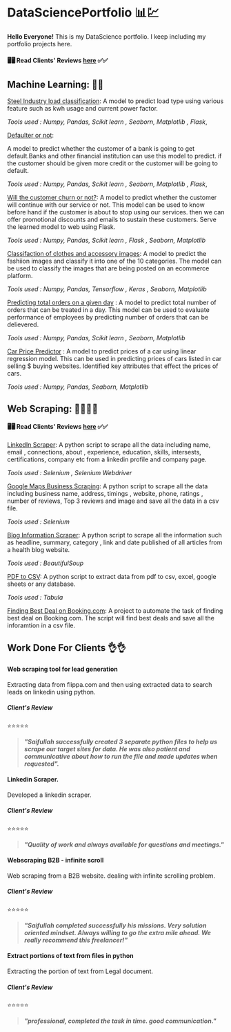 # DataSciencePortfolio 📊💹
**Hello Everyone!** 
This is my DataScience portfolio. I keep including my portfolio projects here. 

                                         
#### 🖥🖥 Read Clients' Reviews [here](https://github.com/saif-byte/DataSciencePortfolio/blob/main/README.md#work-done-for-clients-) ✅✅              
                                                                                                                                       
                                         

## Machine Learning: 🧾📜
[Steel Industry load classification](https://github.com/saif-byte/DataSciencePortfolio/blob/main/Steel%20Industry%20Load%20Classification/load_type_classifier.ipynb): A model to predict load type using various feature such as kwh usage and current power factor. 

_Tools used : Numpy, Pandas, Scikit learn , Seaborn, Matplotlib , Flask_,

[Defaulter or not](https://github.com/saif-byte/DataSciencePortfolio/blob/main/Credit%20Risk%20Scoring/Credit_Risk_Scoring.ipynb):

A model to predict whether the customer of a bank is going to get default.Banks and other financial institution can use this model to predict. if the customer should be given more credit or the customer will be going to default.                         
                                                                                                              
_Tools used : Numpy, Pandas, Scikit learn , Seaborn, Matplotlib , Flask_,                                     

[Will the customer churn or not?](https://github.com/saif-byte/DataSciencePortfolio/blob/main/Churn%20Prediction/Churn_or_not_Churn.ipynb): A model to predict whether the customer will continue with our service or not. This model can be used to know before hand if the customer is about to stop using our services. then we can offer promotional discounts and emails to sustain these customers. Serve the learned model to web using Flask.

_Tools used : Numpy, Pandas, Scikit learn , Flask , Seaborn, Matplotlib_

[Classifaction of clothes and accessory images](https://github.com/saif-byte/DataSciencePortfolio/blob/main/fashion_classification.ipynb): A model to predict the fashiion images and classify it into one of the 10 categories. The model can be used to classify the images that are being posted on an ecommerce platform.

_Tools used : Numpy, Pandas, Tensorflow , Keras , Seaborn, Matplotlib_

[Predicting total orders on a given day](https://github.com/saif-byte/DataSciencePortfolio/blob/main/Total%20Order%20predictor/Predicting_total_orders_on_a_given_day.ipynb) : A model to predict total number of orders that can be treated in a day. This model can be used to evaluate performance of employees by predicting number of orders that can be delievered. 

_Tools used : Numpy, Pandas, Scikit learn , Seaborn, Matplotlib_

[Car Price Predictor](https://github.com/saif-byte/DataSciencePortfolio/blob/main/CarPricePrediction/Car_Price_Prediction.ipynb) : A model to predict prices of a car using linear regression model. This can be used in predicting prices of cars listed in car selling $ buying websites. Identified key attributes that effect the prices of cars.

_Tools used : Numpy, Pandas, Seaborn, Matplotlib_

## Web Scraping: 🐱‍💻🐱‍💻

#### 🖥🖥 Read Clients' Reviews [here](https://github.com/saif-byte/DataSciencePortfolio/blob/main/README.md#work-done-for-clients-) ✅✅ 

[LinkedIn Scraper](https://youtu.be/hakagskXvpY): A python script to scrape all the data including name, email , connections,  about , experience, education, skills, intersests, certifications, company etc from a linkedin profile and company page.
 
_Tools used : Selenium , Selenium Webdriver_

[Google Maps Business Scraping](https://github.com/saif-byte/Extract-Business-List-from-Google-Maps): A python script to scrape all the data including business name, address, timings , website, phone, ratings , number of reviews, Top 3 reviews and image and save all the data in a csv file.

_Tools used : Selenium_

[Blog Information Scraper](https://github.com/saif-byte/DataSciencePortfolio/blob/main/Web%20Scraping/Harvard%20Health%20Blog%20Website/HarvardHealthBlogScraper.ipynb): A python script to scrape all the information such as headline, summary, category , link and date published of all articles from a health blog website.

_Tools used : BeautifulSoup_

[PDF to CSV](https://github.com/saif-byte/pdf_to_csv): A python script to extract data from pdf to csv, excel, google sheets or any database.

_Tools used : Tabula_

[Finding Best Deal on Booking.com](https://github.com/saif-byte/DataSciencePortfolio/tree/master/BestHotelDeal): A project to automate the task of finding best deal on Booking.com. The script will find best deals and save all the inforamtion in a csv file.


## Work Done For Clients 👌👌

#### Web scraping tool for lead generation
Extracting data from flippa.com and then using extracted data to search leads on linkedin using python.

##### _Client's Review_

⭐⭐⭐⭐⭐

>***"Saifullah successfully created 3 separate python files to help us scrape our target sites for data. He was also patient and communicative about how to run the file and made updates when requested".***

#### Linkedin Scraper.
Developed a linkedin scraper.

##### _Client's Review_

⭐⭐⭐⭐⭐

>***"Quality of work and always available for questions and meetings."***

#### Webscraping B2B - infinite scroll
Web scraping from a B2B website. dealing with infinite scrolling problem.

##### _Client's Review_

⭐⭐⭐⭐⭐ 

>***"Saifullah completed successfully his missions. Very solution oriented mindset. Always willing to go the extra mile ahead. We really recommend this freelancer!"***

#### Extract portions of text from files in python 
Extracting the portion of text from Legal document. 

##### _Client's Review_

⭐⭐⭐⭐⭐ 
>***"professional, completed the task in time.
good communication."***
